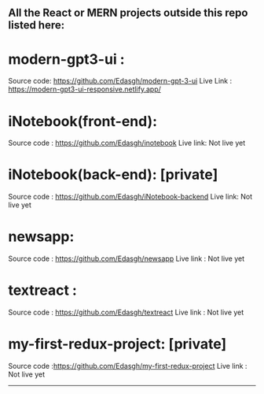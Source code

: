 ## All the React or MERN projects outside this repo listed here:

# modern-gpt3-ui : 
Source code: https://github.com/Edasgh/modern-gpt-3-ui
Live Link : https://modern-gpt3-ui-responsive.netlify.app/

# iNotebook(front-end): 
Source code : https://github.com/Edasgh/inotebook
Live link: Not live yet

# iNotebook(back-end): [private]
Source code : https://github.com/Edasgh/iNotebook-backend
Live link: Not live yet

# newsapp:
Source code : https://github.com/Edasgh/newsapp
Live link : Not live yet

# textreact :
Source code : https://github.com/Edasgh/textreact
Live link : Not live yet

# my-first-redux-project: [private]
Source code :https://github.com/Edasgh/my-first-redux-project
Live link : Not live yet

___________________________________________________________________________________________


